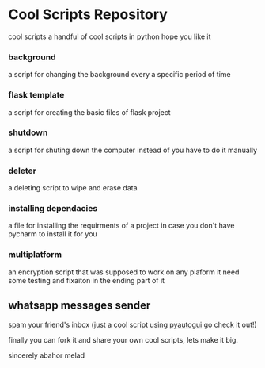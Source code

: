 # Cool Scripts Repository
cool scripts
a handful of cool scripts in python
hope you like it

### background
a script for changing the background every a specific period of time

### flask template
 a script for creating the basic files of flask project
 
 ### shutdown 
 a script for shuting down the computer instead of you have to do it manually
 
 ### deleter
 a deleting script to wipe and erase data
 
 ### installing dependacies
 a file for installing the requirments of a project in case you don't have pycharm to install it for you
 
 ### multiplatform 
 an encryption script that was supposed to work on any plaform 
 it need some testing and fixaiton in the ending part of it
 
 ## whatsapp messages sender  
 spam your friend's inbox (just a cool script using [pyautogui](https://pypi.org/project/PyAutoGUI/) go check it out!)
 
 
finally you can fork it and share your own cool scripts, lets make it big.

sincerely
abahor melad
